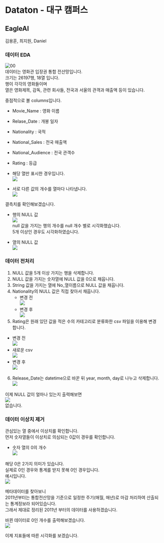 # Dataton - 대구 캠퍼스

## EagleAI

김용훈, 최지원, Daniel  

### 데이터 EDA

![00](graph/kyh_d_1_head.png )  
데이터는 영화관 입장권 통합 전산망입니다.  
크기는 26197행, 18열 입니다.  
행이 각각의 영화들이며  
열은 영화제목, 감독, 관련 회사들, 전국과 서울의 관객과 매출액 등이 있습니다.

중점적으로 볼 columns입니다.  
* Movie_Name : 영화 이름
* Relase_Date : 개봉 일자
* Nationality : 국적
* National_Sales : 전국 매출액
* National_Audience : 전국 관객수
* Rating : 등급

* 해당 열만 표시한 경우입니다.  
![](graph/kyh_d_2_colum_used.png )  

* 서로 다른 값의 개수를 열마다 나타냅니다.  
![](graph/kyh_g_1_colexplain.png )  

결측치를 확인해보겠습니다.  

* 행의 NULL 값  
![](graph/kyh_g_2_row_null.png )  
null 값을 가지는 행의 개수를 null 개수 별로 시각화했습니다.  
5개 이상인 경우도 시각화하였습니다.  

* 열의 NULL 값  
![](graph/kyh_g_3_col_null.png )  

### 데이터 전처리

1. NULL 값을 5개 이상 가지는 행을 삭제합니다.
2. NULL 값을 가지는 숫자열에 NULL 값을 0으로 채웁니다.
3. String 값을 가지는 열에 No_열이름으로 NULL 값을 채웁니다.
4. Nationality의 NULL 값은 직접 찾아서 채웁니다.
   * 변경 전  
![](graph/kyh_d_3_Nationality_null_before.png )  
   * 변경 후  
![](graph/kyh_d_4_Nationality_null_after.png )  
5. Rating은 원래 있던 값을 적은 수의 카테고리로 분류화한 csv 파일을 이용해 변경합니다.
* 변경 전  
![](graph/kyh_d_5_Rating_before.png )  
* 새로운 csv  
![](graph/kyh_d_6_Rating_newCSV.png )  
* 변경 후  
![](graph/kyh_d_7_Rating_after.png )   
6. Release_Date는 datetime으로 바꾼 뒤
   year, month, day로 나누고 삭제합니다.  
![](graph/kyh_d_8_dattime.png )  

이제 NULL 값이 얼마나 있는지 출력해보면  
![](graph/kyh_g_4_null_last.png )  
없습니다.  

### 데이터 이상치 제거
관심있는 열 중에서 이상치를 확인합니다.  
먼저 숫자열들이 이상치로 의심되는 0값이 경우를 확인합니다.  
* 숫자 열의 0의 개수  
![](graph/kyh_g_5_numeric_0_before.png )  

해당 0은 2가지 의미가 있습니다.  
실제로 0인 경우와 통계를 받지 못해 0인 경우입니다.  
예시입니다.  
![](graph/kyh_d_9_problem_0.png )  

메타데이터를 찾아보니  
2011년부터는 통합전산망을 기준으로 일정한 주기(매월, 매년)로 마감 처리하여 산출되는 통계정보라 되어있습니다.  
그래서 제대로 정리된 2011년 부터의 데이터를 사용하겠습니다.  

바뀐 데이터로 0인 개수를 출력해보겠습니다.  
![](graph/kyh_g_6_numeric_0_after.png )  

이제 지표들에 따른 시각화를 보겠습니다.  
